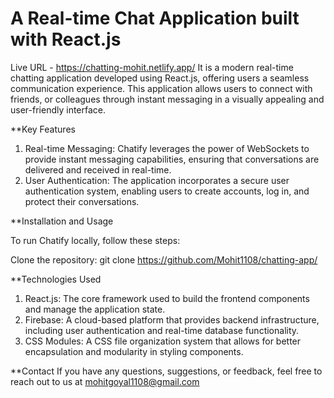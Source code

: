 # A Real-time Chat Application built with React.js

Live URL - https://chatting-mohit.netlify.app/
It is a modern real-time chatting application developed using React.js, offering users a seamless communication experience. This application allows users to connect with friends, or colleagues through instant messaging in a visually appealing and user-friendly interface.

**Key Features
1. Real-time Messaging: Chatify leverages the power of WebSockets to provide instant messaging capabilities, ensuring that conversations are delivered and received in real-time.
2. User Authentication: The application incorporates a secure user authentication system, enabling users to create accounts, log in, and protect their conversations.

**Installation and Usage

To run Chatify locally, follow these steps:

Clone the repository: git clone https://github.com/Mohit1108/chatting-app/

**Technologies Used
1. React.js: The core framework used to build the frontend components and manage the application state.
2. Firebase: A cloud-based platform that provides backend infrastructure, including user authentication and real-time database functionality.
3. CSS Modules: A CSS file organization system that allows for better encapsulation and modularity in styling components.


**Contact
If you have any questions, suggestions, or feedback, feel free to reach out to us at mohitgoyal1108@gmail.com
